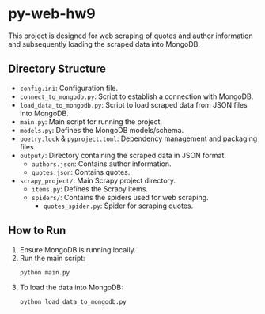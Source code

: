 # py-web-hw9

This project is designed for web scraping of quotes and author information and subsequently loading the scraped data into MongoDB.

## Directory Structure

- `config.ini`: Configuration file.
- `connect_to_mongodb.py`: Script to establish a connection with MongoDB.
- `load_data_to_mongodb.py`: Script to load scraped data from JSON files into MongoDB.
- `main.py`: Main script for running the project.
- `models.py`: Defines the MongoDB models/schema.
- `poetry.lock` & `pyproject.toml`: Dependency management and packaging files.
- `output/`: Directory containing the scraped data in JSON format.
    - `authors.json`: Contains author information.
    - `quotes.json`: Contains quotes.
- `scrapy_project/`: Main Scrapy project directory.
    - `items.py`: Defines the Scrapy items.
    - `spiders/`: Contains the spiders used for web scraping.
        - `quotes_spider.py`: Spider for scraping quotes.

## How to Run

1. Ensure MongoDB is running locally.
2. Run the main script:
    ```bash
    python main.py
    ```
3. To load the data into MongoDB:
    ```bash
    python load_data_to_mongodb.py
    ```
